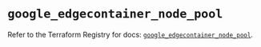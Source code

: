 # `google_edgecontainer_node_pool`

Refer to the Terraform Registry for docs: [`google_edgecontainer_node_pool`](https://registry.terraform.io/providers/hashicorp/google-beta/6.39.0/docs/resources/google_edgecontainer_node_pool).
